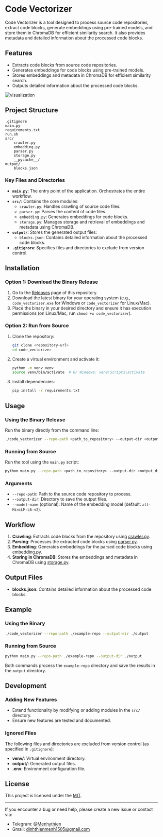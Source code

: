 # Code Vectorizer

Code Vectorizer is a tool designed to process source code repositories, extract code blocks, generate embeddings using pre-trained models, and store them in ChromaDB for efficient similarity search. It also provides metadata and detailed information about the processed code blocks.

## Features

- Extracts code blocks from source code repositories.
- Generates embeddings for code blocks using pre-trained models.
- Stores embeddings and metadata in ChromaDB for efficient similarity search.
- Outputs detailed information about the processed code blocks.

![visualization](https://github.com/user-attachments/assets/0288531d-4e40-42f0-b225-6e418fb4d232)

## Project Structure

```
.gitignore
main.py
requirements.txt
run.sh
src/
    crawler.py
    embedding.py
    parser.py
    storage.py
    __pycache__/
output/
    blocks.json
```

### Key Files and Directories

- **`main.py`**: The entry point of the application. Orchestrates the entire workflow.
- **`src/`**: Contains the core modules:
  - `crawler.py`: Handles crawling of source code files.
  - `parser.py`: Parses the content of code files.
  - `embedding.py`: Generates embeddings for code blocks.
  - `storage.py`: Manages storage and retrieval of embeddings and metadata using ChromaDB.
- **`output/`**: Stores the generated output files:
  - `blocks.json`: Contains detailed information about the processed code blocks.
- **`.gitignore`**: Specifies files and directories to exclude from version control.

## Installation

### Option 1: Download the Binary Release

1. Go to the [Releases](https://github.com/Menh1505/code_vectorizer/releases) page of this repository.
2. Download the latest binary for your operating system (e.g., `code_vectorizer.exe` for Windows or `code_vectorizer` for Linux/Mac).
3. Place the binary in your desired directory and ensure it has execution permissions (on Linux/Mac, run `chmod +x code_vectorizer`).

### Option 2: Run from Source

1. Clone the repository:

   ```sh
   git clone <repository-url>
   cd code_vectorizer
   ```

2. Create a virtual environment and activate it:

   ```sh
   python -m venv venv
   source venv/bin/activate  # On Windows: venv\Scripts\activate
   ```

3. Install dependencies:
   ```sh
   pip install -r requirements.txt
   ```

## Usage

### Using the Binary Release

Run the binary directly from the command line:

```sh
./code_vectorizer --repo-path <path_to_repository> --output-dir <output_directory>
```

### Running from Source

Run the tool using the `main.py` script:

```sh
python main.py --repo-path <path_to_repository> --output-dir <output_directory>
```

### Arguments

- `--repo-path`: Path to the source code repository to process.
- `--output-dir`: Directory to save the output files.
- `--model-name` (optional): Name of the embedding model (default: `all-MiniLM-L6-v2`).

## Workflow

1. **Crawling**: Extracts code blocks from the repository using [crawler.py](./src/crawler.py).
2. **Parsing**: Processes the extracted code blocks using [parser.py](./src/parser.py).
3. **Embedding**: Generates embeddings for the parsed code blocks using [embedding.py](./src/embedding.py).
4. **Storing in ChromaDB**: Stores the embeddings and metadata in ChromaDB using [storage.py](./src/storage.py).

## Output Files

- **blocks.json**: Contains detailed information about the processed code blocks.

## Example

### Using the Binary

```sh
./code_vectorizer --repo-path ./example-repo --output-dir ./output
```

### Running from Source

```sh
python main.py --repo-path ./example-repo --output-dir ./output
```

Both commands process the `example-repo` directory and save the results in the `output` directory.

## Development

### Adding New Features

- Extend functionality by modifying or adding modules in the `src/` directory.
- Ensure new features are tested and documented.

### Ignored Files

The following files and directories are excluded from version control (as specified in `.gitignore`):

- **venv/**: Virtual environment directory.
- **output/**: Generated output files.
- **.env**: Environment configuration file.

## License

This project is licensed under the [MIT](./LICENSE.md).

---

If you encounter a bug or need help, please create a new issue or contact via:

- Telegram: [@Menhythien](https://t.me/Menhythien)
- Gmail: [dinhthienmenh1505@gmail.com](mailto:dinhthienmenh1505@gmail.com)
